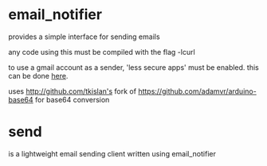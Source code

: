 # email_notifier

provides a simple interface for sending emails

any code using this must be compiled with the flag -lcurl

to use a gmail account as a sender, 'less secure apps' must be enabled. this can be done [here](https://www.google.com/settings/security/lesssecureapps).

uses http://github.com/tkislan's fork of https://github.com/adamvr/arduino-base64 for base64 conversion

# send

is a lightweight email sending client written using email_notifier
